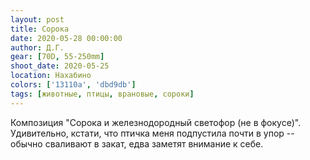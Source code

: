 ```yaml
---
layout: post
title: Сорока
date: 2020-05-28 00:00:00
author: Д.Г.
gear: [70D, 55-250mm]
shoot_date: 2020-05-25
location: Нахабино
colors: ['13110a', 'dbd9db']
tags: [животные, птицы, врановые, сороки]
---
```

Композиция "Сорока и железнодородный светофор (не в фокусе)". Удивительно, кстати, что птичка меня подпустила почти в упор -- обычно сваливают в закат, едва заметят внимание к себе.
